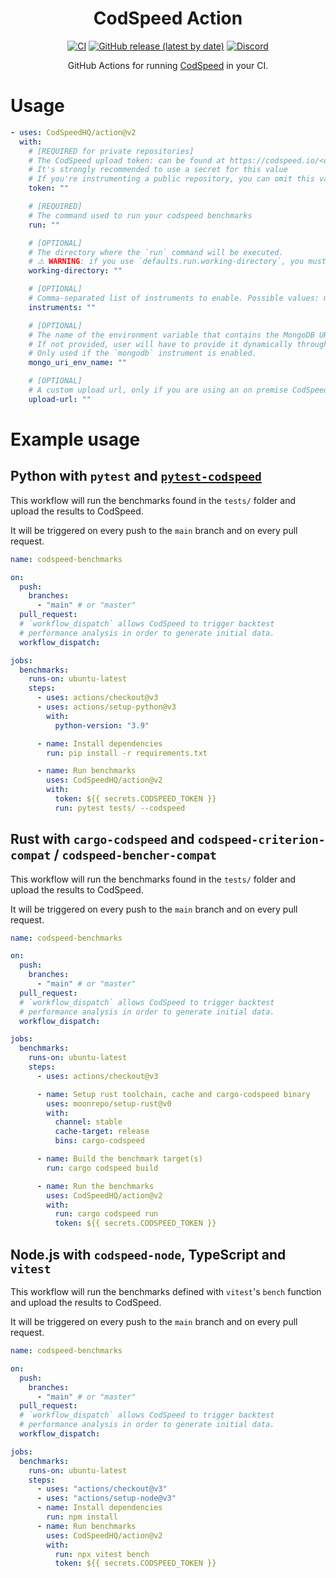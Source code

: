 <div align="center">
<h1>CodSpeed Action</h1>

[![CI](https://github.com/CodSpeedHQ/action/actions/workflows/ci.yml/badge.svg)](https://github.com/CodSpeedHQ/action/actions/workflows/ci.yml)
[![GitHub release (latest by date)](https://img.shields.io/github/v/release/CodSpeedHQ/action)](https://github.com/CodSpeedHQ/action/releases)
[![Discord](https://img.shields.io/badge/chat%20on-discord-7289da.svg)](https://discord.com/invite/MxpaCfKSqF)

GitHub Actions for running [CodSpeed](https://codspeed.io) in your CI.

</div>

# Usage

```yaml
- uses: CodSpeedHQ/action@v2
  with:
    # [REQUIRED for private repositories]
    # The CodSpeed upload token: can be found at https://codspeed.io/<org>/<repo>/settings
    # It's strongly recommended to use a secret for this value
    # If you're instrumenting a public repository, you can omit this value
    token: ""

    # [REQUIRED]
    # The command used to run your codspeed benchmarks
    run: ""

    # [OPTIONAL]
    # The directory where the `run` command will be executed.
    # ⚠️ WARNING: if you use `defaults.run.working-directory`, you must still set this parameter.
    working-directory: ""

    # [OPTIONAL]
    # Comma-separated list of instruments to enable. Possible values: mongodb.
    instruments: ""

    # [OPTIONAL]
    # The name of the environment variable that contains the MongoDB URI to patch.
    # If not provided, user will have to provide it dynamically through a CodSpeed integration.
    # Only used if the `mongodb` instrument is enabled.
    mongo_uri_env_name: ""

    # [OPTIONAL]
    # A custom upload url, only if you are using an on premise CodSpeed instance
    upload-url: ""
```

# Example usage

## Python with `pytest` and [`pytest-codspeed`](https://github.com/CodSpeedHQ/pytest-codspeed)

This workflow will run the benchmarks found in the `tests/` folder and upload the results to CodSpeed.

It will be triggered on every push to the `main` branch and on every pull request.

```yaml
name: codspeed-benchmarks

on:
  push:
    branches:
      - "main" # or "master"
  pull_request:
  # `workflow_dispatch` allows CodSpeed to trigger backtest
  # performance analysis in order to generate initial data.
  workflow_dispatch:

jobs:
  benchmarks:
    runs-on: ubuntu-latest
    steps:
      - uses: actions/checkout@v3
      - uses: actions/setup-python@v3
        with:
          python-version: "3.9"

      - name: Install dependencies
        run: pip install -r requirements.txt

      - name: Run benchmarks
        uses: CodSpeedHQ/action@v2
        with:
          token: ${{ secrets.CODSPEED_TOKEN }}
          run: pytest tests/ --codspeed
```

## Rust with `cargo-codspeed` and `codspeed-criterion-compat` / `codspeed-bencher-compat`

This workflow will run the benchmarks found in the `tests/` folder and upload the results to CodSpeed.

It will be triggered on every push to the `main` branch and on every pull request.

```yml
name: codspeed-benchmarks

on:
  push:
    branches:
      - "main" # or "master"
  pull_request:
  # `workflow_dispatch` allows CodSpeed to trigger backtest
  # performance analysis in order to generate initial data.
  workflow_dispatch:

jobs:
  benchmarks:
    runs-on: ubuntu-latest
    steps:
      - uses: actions/checkout@v3

      - name: Setup rust toolchain, cache and cargo-codspeed binary
        uses: moonrepo/setup-rust@v0
        with:
          channel: stable
          cache-target: release
          bins: cargo-codspeed

      - name: Build the benchmark target(s)
        run: cargo codspeed build

      - name: Run the benchmarks
        uses: CodSpeedHQ/action@v2
        with:
          run: cargo codspeed run
          token: ${{ secrets.CODSPEED_TOKEN }}
```

## Node.js with `codspeed-node`, TypeScript and `vitest`

This workflow will run the benchmarks defined with `vitest`'s `bench` function and upload the results to CodSpeed.

It will be triggered on every push to the `main` branch and on every pull request.

```yml
name: codspeed-benchmarks

on:
  push:
    branches:
      - "main" # or "master"
  pull_request:
  # `workflow_dispatch` allows CodSpeed to trigger backtest
  # performance analysis in order to generate initial data.
  workflow_dispatch:

jobs:
  benchmarks:
    runs-on: ubuntu-latest
    steps:
      - uses: "actions/checkout@v3"
      - uses: "actions/setup-node@v3"
      - name: Install dependencies
        run: npm install
      - name: Run benchmarks
        uses: CodSpeedHQ/action@v2
        with:
          run: npx vitest bench
          token: ${{ secrets.CODSPEED_TOKEN }}
```
